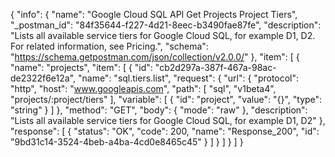 {
  "info": {
    "name": "Google Cloud SQL API Get Projects Project Tiers",
    "_postman_id": "84f35644-f227-4d21-8eec-b3490fae87fe",
    "description": "Lists all available service tiers for Google Cloud SQL, for example D1, D2. For related information, see Pricing.",
    "schema": "https://schema.getpostman.com/json/collection/v2.0.0/"
  },
  "item": [
    {
      "name": "projects",
      "item": [
        {
          "id": "cb2d297a-387f-467a-98ac-de2322f6e12a",
          "name": "sql.tiers.list",
          "request": {
            "url": {
              "protocol": "http",
              "host": "www.googleapis.com",
              "path": [
                "sql",
                "v1beta4",
                "projects/:project/tiers"
              ],
              "variable": [
                {
                  "id": "project",
                  "value": "{}",
                  "type": "string"
                }
              ]
            },
            "method": "GET",
            "body": {
              "mode": "raw"
            },
            "description": "Lists all available service tiers for Google Cloud SQL, for example D1, D2"
          },
          "response": [
            {
              "status": "OK",
              "code": 200,
              "name": "Response_200",
              "id": "9bd31c14-3524-4beb-a4ba-4cd0e8465c45"
            }
          ]
        }
      ]
    }
  ]
}